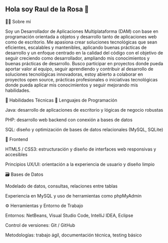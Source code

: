 ## Hola soy Raul de la Rosa 👋

👨‍💻 Sobre mí

Soy un Desarrollador de Aplicaciones Multiplataforma (DAM) con base en programación orientada a objetos y desarrollo tanto de aplicaciones web como de escritorio.
Me apasiona crear soluciones tecnológicas que sean eficientes, escalables y mantenibles, aplicando buenas prácticas de desarrollo y un enfoque centrado en la calidad del código con el objetivo de seguir creciendo como desarrollador, ampliando mis conocimientos y buenas prácticas de desarrollo.
Busco participar en proyectos donde pueda aportar valor al equipo, seguir aprendiendo y contribuir al desarrollo de soluciones tecnológicas innovadoras, estoy abierto a colaborar en proyectos open source, prácticas profesionales o iniciativas tecnológicas donde pueda aplicar mis conocimientos y seguir mejorando mis habilidades.

🧠 Habilidades Técnicas
💬 Lenguajes de Programación

Java: desarrollo de aplicaciones de escritorio y lógicas de negocio robustas

PHP: desarrollo web backend con conexión a bases de datos

SQL: diseño y optimización de bases de datos relacionales (MySQL, SQLite)

🎨 Frontend

HTML5 / CSS3: estructuración y diseño de interfaces web responsivas y accesibles

Principios UX/UI: orientación a la experiencia de usuario y diseño limpio

🗃️ Bases de Datos

Modelado de datos, consultas, relaciones entre tablas

Experiencia en MySQL y uso de herramientas como phpMyAdmin

⚙️ Herramientas y Entorno de Trabajo

Entornos: NetBeans, Visual Studio Code, IntelliJ IDEA, Eclipse

Control de versiones: Git / GitHub

Metodologías: trabajo ágil, documentación técnica, testing básico
